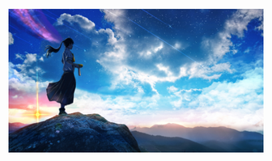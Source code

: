 ![image](https://github.com/tanjianlang-ken/paperwall/blob/main/wallpaper/cropped-2560-1440-1291976.jpg)
